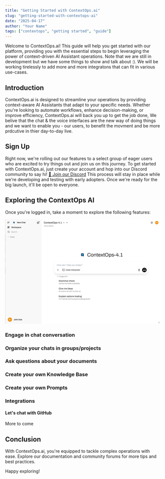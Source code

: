 ```yaml
---
title: "Getting Started with ContextOps.ai"
slug: "getting-started-with-contextops-ai"
date: "2025-04-17"
author: "Your Name"
tags: ["contextops", "getting started", "guide"]
---
```


Welcome to ContextOps.ai! This guide will help you get started with our platform, providing you with the essential steps to begin leveraging the power of context-driven AI Assistant operations.
Note that we are still in development but we have some things to show and talk about :). We will be working tirelessly to add more and more integratons that can fit in various use-cases.

## Introduction

ContextOps.ai is designed to streamline your operations by providing context-aware AI Assistants that adapt to your specific needs. Whether you're looking to automate workflows, enhance decision-making, or improve efficiency, ContextOps.ai will back you up to get the job done, We belive that the chat & the voice interfaces are the new way of doing things and we want to enable you - our users, to benefit the movment and be more prdcutive in thier day-to-day live.

## Sign Up

Right now, we're rolling out our features to a select group of eager users who are excited to try things out and join us on this journey. To get started with ContextOps.ai, just create your account and hop into our Discord community to say hi! [🔗 Join our Discord](https://discord.gg/RNa7nds8) This process will stay in place while we're developing and testing with early adopters. Once we're ready for the big launch, it'll be open to everyone.


## Exploring the ContextOps AI

Once you're logged in, take a moment to explore the following features:

![Exploring ContextOps AI](public/getting-started.png)

### Engage in chat conversation 

### Organize your chats in groups/projects

### Ask questions about your documents

### Create your own Knowledge Base

### Create your own Prompts

### Integrations

#### Let's chat with GitHub 

More to come

## Conclusion

With ContextOps.ai, you're equipped to tackle complex operations with ease. Explore our documentation and community forums for more tips and best practices.

Happy exploring!
